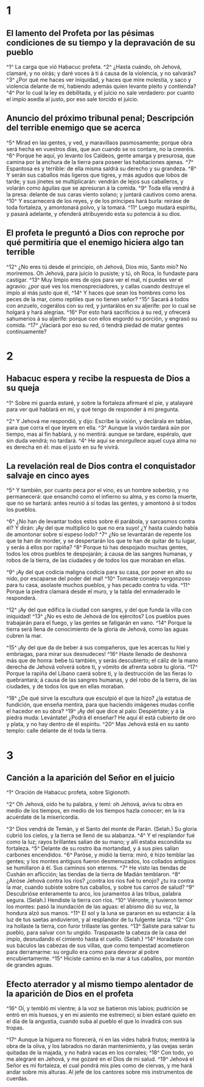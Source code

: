 # 1 
## El lamento del Profeta por las pésimas condiciones de su tiempo y la depravación de su pueblo
^1^ La carga que vió Habacuc profeta. 
^2^ ¿Hasta cuándo, oh Jehová, clamaré, y no oirás; y daré voces á ti á causa de la violencia, y no salvarás? 
^3^ ¿Por qué me haces ver iniquidad, y haces que mire molestia, y saco y violencia delante de mí, habiendo además quien levante pleito y contienda? 
^4^ Por lo cual la ley es debilitada, y el juicio no sale verdadero: por cuanto el impío asedia al justo, por eso sale torcido el juicio.

## Anuncio del próximo tribunal penal; Descripción del terrible enemigo que se acerca
^5^ Mirad en las gentes, y ved, y maravillaos pasmosamente; porque obra será hecha en vuestros días, que aun cuando se os contare, no la creeréis. 
^6^ Porque he aquí, yo levanto los Caldeos, gente amarga y presurosa, que camina por la anchura de la tierra para poseer las habitaciones ajenas. 
^7^ Espantosa es y terrible: de ella misma saldrá su derecho y su grandeza. 
^8^ Y serán sus caballos más ligeros que tigres, y más agudos que lobos de tarde; y sus jinetes se multiplicarán: vendrán de lejos sus caballeros, y volarán como águilas que se apresuran á la comida. 
^9^ Toda ella vendrá á la presa: delante de sus caras viento solano; y juntará cautivos como arena. 
^10^ Y escarnecerá de los reyes, y de los príncipes hará burla: reiráse de toda fortaleza, y amontonará polvo, y la tomará. 
^11^ Luego mudará espíritu, y pasará adelante, y ofenderá atribuyendo esta su potencia á su dios.

## El profeta le preguntó a Dios con reproche por qué permitiría que el enemigo hiciera algo tan terrible
^12^ ¿No eres tú desde el principio, oh Jehová, Dios mío, Santo mío? No moriremos. Oh Jehová, para juicio lo pusiste; y tú, oh Roca, lo fundaste para castigar. 
^13^ Muy limpio eres de ojos para ver el mal, ni puedes ver el agravio: ¿por qué ves los menospreciadores, y callas cuando destruye el impío al más justo que él, 
^14^ Y haces que sean los hombres como los peces de la mar, como reptiles que no tienen señor? 
^15^ Sacará á todos con anzuelo, cogerálos con su red, y juntarálos en su aljerife: por lo cual se holgará y hará alegrías. 
^16^ Por esto hará sacrificios á su red, y ofrecerá sahumerios á su aljerife: porque con ellos engordó su porción, y engrasó su comida. 
^17^ ¿Vaciará por eso su red, ó tendrá piedad de matar gentes continuamente? 

# 2 
## Habacuc espera y recibe la respuesta de Dios a su queja
^1^ Sobre mi guarda estaré, y sobre la fortaleza afirmaré el pie, y atalayaré para ver qué hablará en mí, y qué tengo de responder á mi pregunta.

^2^ Y Jehová me respondió, y dijo: Escribe la visión, y declárala en tablas, para que corra el que leyere en ella. 
^3^ Aunque la visión tardará aún por tiempo, mas al fin hablará, y no mentirá: aunque se tardare, espéralo, que sin duda vendrá; no tardará. 
^4^ He aquí se enorgullece aquel cuya alma no es derecha en él: mas el justo en su fe vivirá.

## La revelación real de Dios contra el conquistador salvaje en cinco ayes
^5^ Y también, por cuanto peca por el vino, es un hombre soberbio, y no permanecerá: que ensanchó como el infierno su alma, y es como la muerte, que no se hartará: antes reunió á sí todas las gentes, y amontonó á sí todos los pueblos.

^6^ ¿No han de levantar todos estos sobre él parábola, y sarcasmos contra él? Y dirán: ¡Ay del que multiplicó lo que no era suyo! ¿Y hasta cuándo había de amontonar sobre sí espeso lodo? 
^7^ ¿No se levantarán de repente los que te han de morder, y se despertarán los que te han de quitar de tu lugar, y serás á ellos por rapiña? 
^8^ Porque tú has despojado muchas gentes, todos los otros pueblos te despojarán; á causa de las sangres humanas, y robos de la tierra, de las ciudades y de todos los que moraban en ellas.

^9^ ¡Ay del que codicia maligna codicia para su casa, por poner en alto su nido, por escaparse del poder del mal! 
^10^ Tomaste consejo vergonzoso para tu casa, asolaste muchos pueblos, y has pecado contra tu vida. 
^11^ Porque la piedra clamará desde el muro, y la tabla del enmaderado le responderá.

^12^ ¡Ay del que edifica la ciudad con sangres, y del que funda la villa con iniquidad! 
^13^ ¿No es esto de Jehová de los ejércitos? Los pueblos pues trabajarán para el fuego, y las gentes se fatigarán en vano. 
^14^ Porque la tierra será llena de conocimiento de la gloria de Jehová, como las aguas cubren la mar.

^15^ ¡Ay del que da de beber á sus compañeros, que les acercas tu hiel y embriagas, para mirar sus desnudeces! 
^16^ Haste llenado de deshonra más que de honra: bebe tú también, y serás descubierto; el cáliz de la mano derecha de Jehová volverá sobre ti, y vómito de afrenta sobre tu gloria. 
^17^ Porque la rapiña del Líbano caerá sobre ti, y la destrucción de las fieras lo quebrantará; á causa de las sangres humanas, y del robo de la tierra, de las ciudades, y de todos los que en ellas moraban.

^18^ ¿De qué sirve la escultura que esculpió el que la hizo? ¿la estatua de fundición, que enseña mentira, para que haciendo imágenes mudas confíe el hacedor en su obra? 
^19^ ¡Ay del que dice al palo: Despiértate; y á la piedra muda: Levántate! ¿Podrá él enseñar? He aquí él está cubierto de oro y plata, y no hay dentro de él espíritu. 
^20^ Mas Jehová está en su santo templo: calle delante de él toda la tierra. 

# 3 
## Canción a la aparición del Señor en el juicio
^1^ Oración de Habacuc profeta, sobre Sigionoth.

^2^ Oh Jehová, oído he tu palabra, y temí: oh Jehová, aviva tu obra en medio de los tiempos, en medio de los tiempos hazla conocer; en la ira acuérdate de la misericordia.

^3^ Dios vendrá de Temán, y el Santo del monte de Parán. (Selah.) Su gloria cubrió los cielos, y la tierra se llenó de su alabanza. 
^4^ Y el resplandor fué como la luz; rayos brillantes salían de su mano; y allí estaba escondida su fortaleza. 
^5^ Delante de su rostro iba mortandad, y á sus pies salían carbones encendidos. 
^6^ Paróse, y midió la tierra: miró, é hizo temblar las gentes; y los montes antiguos fueron desmenuzados, los collados antiguos se humillaron á él. Sus caminos son eternos. 
^7^ He visto las tiendas de Cushán en aflicción; las tiendas de la tierra de Madián temblaron. 
^8^ ¿Airóse Jehová contra los ríos? ¿contra los ríos fué tu enojo? ¿tu ira contra la mar, cuando subiste sobre tus caballos, y sobre tus carros de salud? 
^9^ Descubrióse enteramente tu arco, los juramentos á las tribus, palabra segura. (Selah.) Hendiste la tierra con ríos. 
^10^ Viéronte, y tuvieron temor los montes: pasó la inundación de las aguas: el abismo dió su voz, la hondura alzó sus manos. 
^11^ El sol y la luna se pararon en su estancia: á la luz de tus saetas anduvieron, y al resplandor de tu fulgente lanza. 
^12^ Con ira hollaste la tierra, con furor trillaste las gentes. 
^13^ Saliste para salvar tu pueblo, para salvar con tu ungido. Traspasaste la cabeza de la casa del impío, desnudando el cimiento hasta el cuello. (Selah.) 
^14^ Horadaste con sus báculos las cabezas de sus villas, que como tempestad acometieron para derramarme: su orgullo era como para devorar al pobre encubiertamente. 
^15^ Hiciste camino en la mar á tus caballos, por montón de grandes aguas.

## Efecto aterrador y al mismo tiempo alentador de la aparición de Dios en el profeta
^16^ Oí, y tembló mi vientre; á la voz se batieron mis labios; pudrición se entró en mis huesos, y en mi asiento me estremecí; si bien estaré quieto en el día de la angustia, cuando suba al pueblo el que lo invadirá con sus tropas.

^17^ Aunque la higuera no florecerá, ni en las vides habrá frutos; mentirá la obra de la oliva, y los labrados no darán mantenimiento, y las ovejas serán quitadas de la majada, y no habrá vacas en los corrales; 
^18^ Con todo, yo me alegraré en Jehová, y me gozaré en el Dios de mi salud. 
^19^ Jehová el Señor es mi fortaleza, el cual pondrá mis pies como de ciervas, y me hará andar sobre mis alturas. Al jefe de los cantores sobre mis instrumentos de cuerdas. 